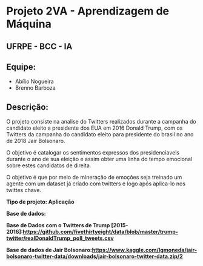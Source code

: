 # Projeto 2VA - Aprendizagem de Máquina				
## UFRPE - BCC - IA

## Equipe:
- Abílio Nogueira
- Brenno Barboza

## Descrição:				
O projeto consiste na analise do Twitters  realizados durante a campanha do candidato eleito a presidente dos EUA em 2016 Donald Trump, com os Twitters da campanha do candidato eleito  para presidente do brasil no ano de 2018 Jair Bolsonaro. 

O objetivo é catalogar os sentimentos expressos dos presidenciaveis durante o ano de sua eleição e assim obter uma linha do tempo emocional sobre estes candidatos de direita.

O objetivo é que por meio de mineração de emoções seja treinado um agente com um dataset já criado com twitters e logo após aplica-lo nos twittes chave.

**Tipo de projeto: Aplicação**

**Base de dados:**

**Base de Dados com o Twitters de Trump [2015-2016]:https://github.com/fivethirtyeight/data/blob/master/trump-twitter/realDonaldTrump_poll_tweets.csv**

**Base de dados de Jair Bolsonaro:https://www.kaggle.com/lgmoneda/jair-bolsonaro-twitter-data/downloads/jair-bolsonaro-twitter-data.zip/2**

